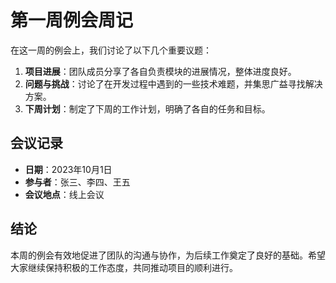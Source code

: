 # 第一周例会周记

在这一周的例会上，我们讨论了以下几个重要议题：

1. **项目进展**：团队成员分享了各自负责模块的进展情况，整体进度良好。
2. **问题与挑战**：讨论了在开发过程中遇到的一些技术难题，并集思广益寻找解决方案。
3. **下周计划**：制定了下周的工作计划，明确了各自的任务和目标。

## 会议记录

- **日期**：2023年10月1日
- **参与者**：张三、李四、王五
- **会议地点**：线上会议

## 结论

本周的例会有效地促进了团队的沟通与协作，为后续工作奠定了良好的基础。希望大家继续保持积极的工作态度，共同推动项目的顺利进行。
